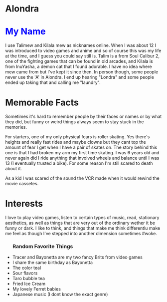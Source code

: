 # Alondra
<!DOCTYPE html>
<html>
<h1 style="color:blue;">My Name</h1>
<p>I use Talimew and Kilala mew as nicknames online. When I was about 12 I was introduced to video games and anime and so of course this was my life at the time, and I guess you could say still is. Talim is a from Soul Calibur 2, one of the fighting games that can be found in old arcades, and Kilala is from InuYasha, a demon cat that I found adorable. I have no idea where mew came from but I've kept it since then. In person though, some people never use the 'A' in Alondra. I end up hearing "Londra" and some people ended up taking that and calling me "laundry".</p>
<div>
<div>
<h1>Memorable Facts</h1>
<p>Sometimes it's hard to remember people by their faces or names or by what they did, but funny or weird things always seem to stay stuck in the memories.</p>
<div>
<p>For starters, one of my only physical fears is roller skating. Yes there's heights and really fast rides and maybe clowns but they cant top the amount of fear I get when I have a pair of skates on. The story behind this one is that I had broken my arm my first time skating. I was 6 years old and never again did I ride anything that involved wheels and balance until I was 13 (I eventually trusted a bike). For some reason I'm still scared to death about it.</p>
<div>
<p>As a kid I was scared of the sound the VCR made when it would rewind the movie cassetes.</p>
<div>
<div>
<h1>Interests</h1>
<p>I love to play video games, listen to certain types of music, read, stationary aesthetics, as well as things that are very out of the ordinary wether it be funny or dark. I like to think, and things that make me think differentlu make me feel as though I've stepped into another dimension sometimes #woke. </p>
<div>
<div>
<ul>
<h3>Random Favorite Things</h3>
<li>Tracer and Bayonetta are my two fancy Brits from video games</li>
<li>I share the same birthday as Bayonetta</li>
<li>The color teal</li>
<li>Sour flavors</li>
<li>Taro bubble tea</li>
<li>Fried Ice Cream</li>
<li>My lovely Ferret babies</li>
<li>Japanese music (I dont know the exact genre)</li>
</ul>
</html>
